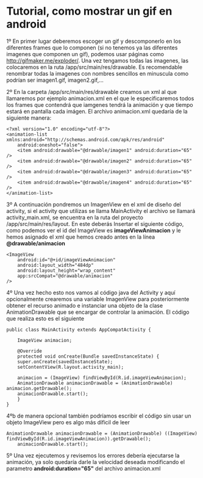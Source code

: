 
# Tutorial, como mostrar un gif en android


1º En primer lugar deberemos escoger un gif y descomponerlo en los diferentes frames que lo componen (si no tenemos ya las diferentes imagenes que componen un gif), podemos usar páginas como http://gifmaker.me/exploder/. Una vez tengamos todas las imagenes, las colocaremos en la ruta /app/src/main/res/drawable. Es recomendable renombrar todas la imagenes con nombres sencillos en minuscula como podrían ser imagen1.gif, imagen2.gif,... 

2º En la carpeta /app/src/main/res/drawable creamos un xml al que llamaremos por ejemplo animacion.xml en el que le especificaremos todos los frames que contendrá que iamgenes tendrá la animación y que tiempo estará en pantalla cada imágen. El archivo animacion.xml quedaría de la siguiente manera:

	<?xml version="1.0" encoding="utf-8"?>
	<animation-list xmlns:android="http://schemas.android.com/apk/res/android"
	    android:oneshot="false">
	    <item android:drawable="@drawable/imagen1" android:duration="65" />
	    <item android:drawable="@drawable/imagen2" android:duration="65" />
	    <item android:drawable="@drawable/imagen3" android:duration="65" />
	    <item android:drawable="@drawable/imagen4" android:duration="65" />
	</animation-list>

3º A continuación pondremos un ImagenView en el xml de diseño del activity, si el activity que utilizas se llama MainActivity el archivo se llamará activity_main.xml, se encuentra en la ruta del proyecto /app/src/main/res/layout. En este deberás Insertar el siguiente código, como podemos ver el id del ImageView es **imageViewAnimacion** y le hemos asignado el xml que hemos creado antes en la línea **@drawable/animacion**

	<ImageView
        android:id="@+id/imageViewAnimacion"
        android:layout_width="484dp"
        android:layout_height="wrap_content"
        app:srcCompat="@drawable/animacion"
	/> 

4º Una vez hecho esto nos vamos al código java del Activity y aquí opcionalmente crearemos una variable ImagenView para posteriormente obtener el recurso animado e instanciar una objeto de la clase AnimationDrawable que se encargar de controlar la animación. El código que realiza esto es el siguiente


	public class MainActivity extends AppCompatActivity {

	    ImageView animacion;

	    @Override
	    protected void onCreate(Bundle savedInstanceState) {
		super.onCreate(savedInstanceState);
		setContentView(R.layout.activity_main);

		animacion = (ImageView) findViewById(R.id.imageViewAnimacion);
		AnimationDrawable animacionDrawable = (AnimationDrawable) animacion.getDrawable();
		animacionDrawable.start();
	    }
	}

4ºb de manera opcional también podríamos escribir el código sin usar un objeto ImageView pero es algo más díficil de leer 

	AnimationDrawable animacionDrawable = (AnimationDrawable) ((ImageView) findViewById(R.id.imageViewAnimacion)).getDrawable();
        animacionDrawable.start();

5º Una vez ejecutemos y revisemos los errores debería ejecutarse la animación, ya solo quedaría darle la velocidad deseada modificando el parametro **android:duration="65"** del archivo animacion.xml


	
